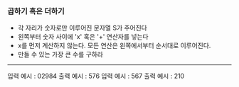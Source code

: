 ### 곱하기 혹은 더하기

- 각 자리가 숫자로만 이루어진 문자열 S가 주어진다
- 왼쪽부터 숫자 사이에 'x' 혹은 '+' 연산자를 넣는다
- x를 먼저 계산하지 않는다. 모든 연산은 왼쪽에서부터 순서대로 이루어진다.
- 만들 수 있는 가장 큰 수를 구하라

---
입력 예시 :
02984
출력 예시 :
576
입력 예시 :
567
출력 예시 :
210